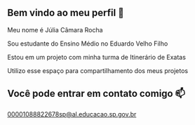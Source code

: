 ## Bem vindo ao meu perfil 💜

Meu nome é Júlia Câmara Rocha

Sou estudante do Ensino Médio no Eduardo Velho Filho

Estou em um projeto com minha turma de Itinerário de Exatas

Utilizo esse espaço para compartilhamento dos meus projetos

## Você pode entrar em contato comigo 📫

00001088822678sp@al.educacao.sp.gov.br

<!--
**JULIAROC3S2024/JULIAROC3S2024** is a ✨ _special_ ✨ repository because its `README.md` (this file) appears on your GitHub profile.

Here are some ideas to get you started:

- 🔭 I’m currently working on ...
- 🌱 I’m currently learning ...
- 👯 I’m looking to collaborate on ...
- 🤔 I’m looking for help with ...
- 💬 Ask me about ...
- 📫 How to reach me: ...
- 😄 Pronouns: ...
- ⚡ Fun fact: ...
-->
